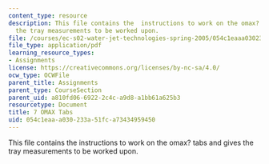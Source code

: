 ```yaml
---
content_type: resource
description: This file contains the  instructions to work on the omax? tabs and gives
  the tray measurements to be worked upon.
file: /courses/ec-s02-water-jet-technologies-spring-2005/054c1eaaa030233a51fca73434959450_MITEC_S02S05_7_omax_tabs.pdf
file_type: application/pdf
learning_resource_types:
- Assignments
license: https://creativecommons.org/licenses/by-nc-sa/4.0/
ocw_type: OCWFile
parent_title: Assignments
parent_type: CourseSection
parent_uid: a810fd06-6922-2c4c-a9d8-a1bb61a625b3
resourcetype: Document
title: 7 OMAX Tabs
uid: 054c1eaa-a030-233a-51fc-a73434959450
---
```

This file contains the  instructions to work on the omax? tabs and gives the tray measurements to be worked upon.
